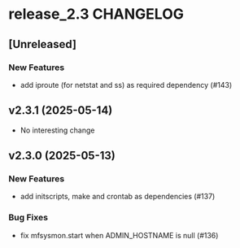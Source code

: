# release_2.3 CHANGELOG

## [Unreleased]

### New Features

- add iproute (for netstat and ss) as required dependency (#143)

## v2.3.1 (2025-05-14)

- No interesting change

## v2.3.0 (2025-05-13)

### New Features

- add initscripts, make and crontab as dependencies (#137)

### Bug Fixes

- fix mfsysmon.start when ADMIN_HOSTNAME is null (#136)


